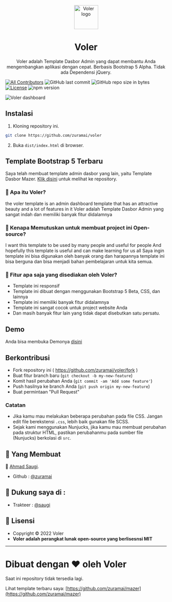 <p align="center">
  <a href="#">
    <img src="https://github.com/zuramai/voler/blob/main/dist/assets/images/favicon.svg?raw=true" alt="Voler logo" width="75" height="75">
  </a>
</p>

<h1 align="center">Voler</h1>
<div align="center">
  Voler adalah Template Dasbor Admin yang dapat membantu Anda mengembangkan aplikasi dengan cepat. Berbasis Bootstrap 5 Alpha. Tidak ada Dependensi jQuery.
</div>
<span>

[![All Contributors](https://img.shields.io/badge/all_contributors-1-green.svg?style=flat-square)](#contributors-)
![GitHub last commit](https://img.shields.io/github/last-commit/zuramai/voler.svg)
![GitHub repo size in bytes](https://img.shields.io/github/repo-size/badges/shields.svg)
[![License](https://img.shields.io/github/license/zuramai/voler.svg)](LICENSE)
![npm version](https://badge.fury.io/js/yarn.svg)
</span>

![Voler dashboard](https://github.com/zuramai/voler/blob/main/screenshot.png?raw=true)

## Instalasi

1. Kloning repository ini.

```bash
git clone https://github.com/zuramai/voler
```

2. Buka `dist/index.html` di browser.

## Template Bootstrap 5 Terbaru

Saya telah membuat template admin dasbor yang lain, yaitu Template Dasbor Mazer. [Klik disini](https://github.com/zuramai/mazer) untuk melihat ke repository.

### 🤔 Apa itu Voler?

the voler template is an admin dashboard template that has an attractive beauty and a lot of features in it
Voler adalah Template Dasbor Admin yang sangat indah dan memiliki banyak fitur didalamnya

### 🎉 Kenapa Memutuskan untuk membuat project ini Open-source?

I want this template to be used by many people and useful for people And hopefully this template is useful and can make learning for us all
Saya ingin template ini bisa digunakan oleh banyak orang dan harapannya template ini bisa berguna dan bisa menjadi bahan pembelajaran untuk kita semua.

### 🤨 Fitur apa saja yang disediakan oleh Voler?

- Template ini responsif
- Template ini dibuat dengan menggunakan Bootstrap 5 Beta, CSS, dan lainnya
- Template ini memiliki banyak fitur didalamnya
- Template ini sangat cocok untuk project website Anda
- Dan masih banyak fitur lain yang tidak dapat disebutkan satu persatu.

## Demo

Anda bisa membuka Demonya <a href="https://zuramai.github.io/voler/" target="_blank">disini</a>

## Berkontribusi

- Fork repository ini ( https://github.com/zuramai/voler/fork )
- Buat fitur branch baru (`git checkout -b my-new-feature`)
- Komit hasil perubahan Anda (`git commit -am 'Add some feature'`)
- Push hasilnya ke branch Anda (`git push origin my-new-feature`)
- Buat permintaan "Pull Request"

### Catatan

- Jika kamu mau melakukan beberapa perubahan pada file CSS. Jangan edit file berekstensi `.css`, lebih baik gunakan file SCSS.
- Sejak kami menggunakan Nunjucks, jika kamu mau membuat perubahan pada struktur HTML, pastikan perubahanmu pada sumber file (Nunjucks) berkolasi di `src`.

## 🧑 Yang Membuat

👤 <a href="http://ahmadsaugi.com">Ahmad Saugi</a>.

- Github : <a href="https://github.com/zuramai"> @zuramai</a>

## 🧑 Dukung saya di :

- Trakteer : <a href="https://trakteer.id/saugi"> @saugi</a>

## 📝 Lisensi

- Copyright © 2022 Voler
- **Voler adalah perangkat lunak open-source yang berlisesnsi MIT**

---

# **Dibuat dengan ❤️ oleh Voler**

Saat ini repository tidak tersedia lagi.

Lihat template terbaru saya:
[https://github.com/zuramai/mazer](https://github.com/zuramai/mazer)
